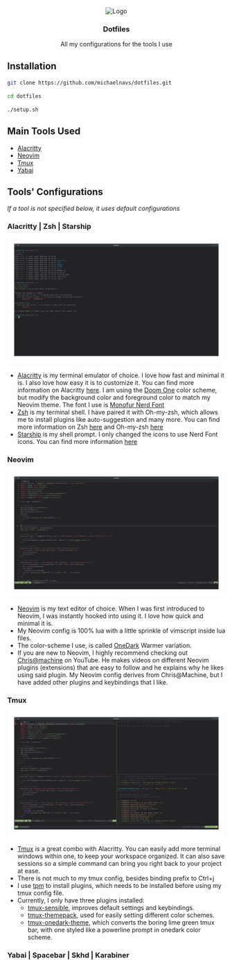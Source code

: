<!-- PROJECT LOGO -->
<br />
<p align="center">
  <img src="https://mjn-reame-logos.s3.us-east-2.amazonaws.com/dotfiles.jpg" alt="Logo" width="80">

  <h3 align="center">Dotfiles</h3>

  <p align="center">
  All my configurations for the tools I use
  </p>
</p>

## Installation

```sh
git clone https://github.com/michaelnavs/dotfiles.git
```

```sh
cd dotfiles
```

```sh
./setup.sh
```

## Main Tools Used

- [Alacritty](https://alacritty.org/)
- [Neovim](https://neovim.io/)
- [Tmux](https://github.com/tmux/tmux)
- [Yabai](https://github.com/koekeishiya/yabai)

## Tools' Configurations

_If a tool is not specified below, it uses default configurations_

### Alacritty | Zsh | Starship

![Alacritty](./images/alacritty.png)

- [Alacritty](./alacritty/alacritty.yml) is my terminal emulator of choice. I love how fast and minimal it is. I also love how easy it is to customize it. You can find more information on Alacritty [here](https://alacritty.org/). I am using the [Doom One](https://github.com/eendroroy/alacritty-theme/blob/master/themes/doom_one.yml) color scheme, but modify the background color and foreground color to match my Neovim theme. The font I use is [Monofur Nerd Font](https://www.nerdfonts.com/font-downloads)
- [Zsh](./.zshrc) is my terminal shell. I have paired it with Oh-my-zsh, which allows me to install plugins like auto-suggestion and many more. You can find more information on Zsh [here](https://www.zsh.org/) and Oh-my-zsh [here](https://ohmyz.sh/)
- [Starship](./starship.toml) is my shell prompt. I only changed the icons to use Nerd Font icons. You can find more information [here](https://starship.rs/presets/#nerd-font-symbols) 

### Neovim

![Neovim](./images/neovim.png)

- [Neovim](./nvim) is my text editor of choice. When I was first introduced to Neovim, I was instantly hooked into using it. I love how quick and minimal it is. 
- My Neovim config is 100% lua with a little sprinkle of vimscript inside lua files.
- The color-scheme I use, is called [OneDark](https://github.com/navarasu/onedark.nvim) Warmer variation.  
- If you are new to Neovim, I highly recommend checking out [Chris@machine](https://www.youtube.com/playlist?list=PLhoH5vyxr6Qq41NFL4GvhFp-WLd5xzIzZ) on YouTube. He makes videos on different Neovim plugins (extensions) that are easy to follow and he explains why he likes using said plugin. My Neovim config derives from Chris@Machine, but I have added other plugins and keybindings that I like.

### Tmux

![Tmux](./images/tmux.png)

- [Tmux](https://github.com/tmux/tmux) is a great combo with Alacritty. You can easily add more terminal windows within one, to keep your workspace organized. It can also save sessions so a simple command can bring you right back to your project at ease.
- There is not much to my tmux config, besides binding prefix to Ctrl+j 
- I use [tpm](https://github.com/tmux-plugins/tpm) to install plugins, which needs to be installed before using my tmux config file.
- Currently, I only have three plugins installed:
  - [tmux-sensible](https://github.com/tmux-plugins/tmux-sensible), improves default settings and keybindings.    
  - [tmux-themepack](https://github.com/jimeh/tmux-themepack), used for easily setting different color schemes.    
  - [tmux-onedark-theme](https://github.com/odedlaz/tmux-onedark-theme), which converts the boring lime green tmux bar, with one styled like a powerline prompt in onedark color scheme.

### Yabai | Spacebar | Skhd | Karabiner
